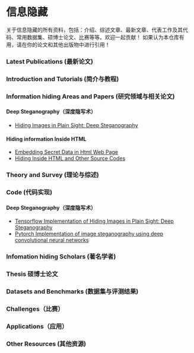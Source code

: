 # 信息隐藏

关于信息隐藏的所有资料，包括：介绍、综述文章、最新文章、代表工作及其代码、常用数据集、硕博士论文、比赛等等。欢迎一起贡献！ 如果认为本仓库有用，请在你的论文和其他出版物中进行引用！

### Latest Publications (最新论文)

### Introduction and Tutorials (简介与教程)

### Information hiding Areas and Papers (研究领域与相关论文)

#### Deep Steganography（深度隐写术）

- [Hiding Images in Plain Sight: Deep Steganography ][1]

#### Hiding information Inside HTML

- [Embedding Secret Data in Html Web Page][4]
- [Hiding Inside HTML and Other Source Codes][5]

### Theory and Survey (理论与综述)

### Code (代码实现)

#### Deep Steganography（深度隐写术）

- [Tensorflow Implementation of Hiding Images in Plain Sight: Deep Steganography ][2]
- [Pytorch Implementation of image steganography using deep convolutional neural networks][3]

### Infomation hiding Scholars (著名学者)

### Thesis 硕博士论文

### Datasets and Benchmarks (数据集与评测结果)

### Challenges（比赛）

### Applications（应用）

### Other Resources (其他资源)

[1]:https://papers.nips.cc/paper/6802-hiding-images-in-plain-sight-deep-steganography
[2]:https://github.com/harveyslash/Deep-Steganography
[3]:https://github.com/muziyongshixin/pytorch-Deep-Steganography
[4]:https://www.researchgate.net/publication/45909979_Embedding_Secret_Data_in_HTML_Web_Page
[5]:https://www.researchgate.net/publication/45906844_Hiding_Inside_HTML_and_Other_Source_Codes


